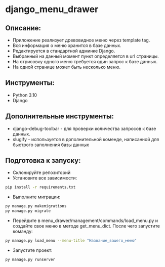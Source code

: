 # django_menu_drawer

## Описание:
- Приложение реализует древовидное меню через template tag. 
- Вся информация о меню хранится в базе данных.
- Редактируется в стандартной админке Django.
- Выбранный на данный момент пункт определяется в url страницы.
- На отрисовку одного меню требуется один запрос к базе данных.
- На одной странице может быть несколько меню.


## Инструменты:
- Python 3.10
- Django

## Дополнительные инструменты:
- django-debug-toolbar - для проверки количества запросов к базе данных.
- slugify - используется в дополнительной коменде, написанной для быстрого заполнения базы данных

## Подготовка к запуску:
- Склонируйте репозиторий
- Установите все зависимости:
```bash
pip install -r requirements.txt
```
- Выполните миграции:
```bash
py manage.py makemigrations
py manage.py migrate
```
- Перейдите в menu_drawer/management/commands/load_menu.py и создайте свое меню в методе get_menu_dict. После чего запустите команду:
```bash
py manage.py load_menu --menu-title "Название_вашего_меню"
```
- Запустите проект:
```bash
py manage.py runserver
```
